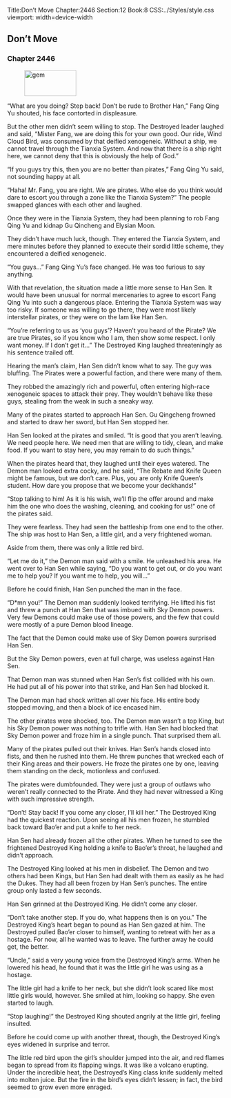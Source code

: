 Title:Don’t Move 
Chapter:2446 
Section:12 
Book:8 
CSS:../Styles/style.css 
viewport: width=device-width
  
## Don’t Move
### Chapter 2446 
<figure>
	<img src="../Images/gem.gif" alt="gem" id="gem" width="120" height="60" />
</figure>
  

  
  “What are you doing? Step back! Don’t be rude to Brother Han,” Fang Qing Yu shouted, his face contorted in displeasure.

But the other men didn’t seem willing to stop. The Destroyed leader laughed and said, “Mister Fang, we are doing this for your own good. Our ride, Wind Cloud Bird, was consumed by that deified xenogeneic. Without a ship, we cannot travel through the Tianxia System. And now that there is a ship right here, we cannot deny that this is obviously the help of God.”

“If you guys try this, then you are no better than pirates,” Fang Qing Yu said, not sounding happy at all.

“Haha! Mr. Fang, you are right. We are pirates. Who else do you think would dare to escort you through a zone like the Tianxia System?” The people swapped glances with each other and laughed.

Once they were in the Tianxia System, they had been planning to rob Fang Qing Yu and kidnap Gu Qincheng and Elysian Moon.

They didn’t have much luck, though. They entered the Tianxia System, and mere minutes before they planned to execute their sordid little scheme, they encountered a deified xenogeneic.

“You guys…” Fang Qing Yu’s face changed. He was too furious to say anything.

With that revelation, the situation made a little more sense to Han Sen. It would have been unusual for normal mercenaries to agree to escort Fang Qing Yu into such a dangerous place. Entering the Tianxia System was way too risky. If someone was willing to go there, they were most likely interstellar pirates, or they were on the lam like Han Sen.

“You’re referring to us as ‘you guys’? Haven’t you heard of the Pirate? We are true Pirates, so if you know who I am, then show some respect. I only want money. If I don’t get it…” The Destroyed King laughed threateningly as his sentence trailed off.

Hearing the man’s claim, Han Sen didn’t know what to say. The guy was bluffing. The Pirates were a powerful faction, and there were many of them.

They robbed the amazingly rich and powerful, often entering high-race xenogeneic spaces to attack their prey. They wouldn’t behave like these guys, stealing from the weak in such a sneaky way.

Many of the pirates started to approach Han Sen. Gu Qingcheng frowned and started to draw her sword, but Han Sen stopped her.

Han Sen looked at the pirates and smiled. “It is good that you aren’t leaving. We need people here. We need men that are willing to tidy, clean, and make food. If you want to stay here, you may remain to do such things.”

When the pirates heard that, they laughed until their eyes watered. The Demon man looked extra cocky, and he said, “The Rebate and Knife Queen might be famous, but we don’t care. Plus, you are only Knife Queen’s student. How dare you propose that we become your deckhands!”

“Stop talking to him! As it is his wish, we’ll flip the offer around and make him the one who does the washing, cleaning, and cooking for us!” one of the pirates said.

They were fearless. They had seen the battleship from one end to the other. The ship was host to Han Sen, a little girl, and a very frightened woman.

Aside from them, there was only a little red bird.

“Let me do it,” the Demon man said with a smile. He unleashed his area. He went over to Han Sen while saying, “Do you want to get out, or do you want me to help you? If you want me to help, you will…”

Before he could finish, Han Sen punched the man in the face.

“D*mn you!” The Demon man suddenly looked terrifying. He lifted his fist and threw a punch at Han Sen that was imbued with Sky Demon powers. Very few Demons could make use of those powers, and the few that could were mostly of a pure Demon blood lineage.

The fact that the Demon could make use of Sky Demon powers surprised Han Sen.

But the Sky Demon powers, even at full charge, was useless against Han Sen.

That Demon man was stunned when Han Sen’s fist collided with his own. He had put all of his power into that strike, and Han Sen had blocked it.

The Demon man had shock written all over his face. His entire body stopped moving, and then a block of ice encased him.

The other pirates were shocked, too. The Demon man wasn’t a top King, but his Sky Demon power was nothing to trifle with. Han Sen had blocked that Sky Demon power and froze him in a single punch. That surprised them all.

Many of the pirates pulled out their knives. Han Sen’s hands closed into fists, and then he rushed into them. He threw punches that wrecked each of their King areas and their powers. He froze the pirates one by one, leaving them standing on the deck, motionless and confused.

The pirates were dumbfounded. They were just a group of outlaws who weren’t really connected to the Pirate. And they had never witnessed a King with such impressive strength.

“Don’t! Stay back! If you come any closer, I’ll kill her.” The Destroyed King had the quickest reaction. Upon seeing all his men frozen, he stumbled back toward Bao’er and put a knife to her neck.

Han Sen had already frozen all the other pirates. When he turned to see the frightened Destroyed King holding a knife to Bao’er’s throat, he laughed and didn’t approach.

The Destroyed King looked at his men in disbelief. The Demon and two others had been Kings, but Han Sen had dealt with them as easily as he had the Dukes. They had all been frozen by Han Sen’s punches. The entire group only lasted a few seconds.

Han Sen grinned at the Destroyed King. He didn’t come any closer.

“Don’t take another step. If you do, what happens then is on you.” The Destroyed King’s heart began to pound as Han Sen gazed at him. The Destroyed pulled Bao’er closer to himself, wanting to retreat with her as a hostage. For now, all he wanted was to leave. The further away he could get, the better.

“Uncle,” said a very young voice from the Destroyed King’s arms. When he lowered his head, he found that it was the little girl he was using as a hostage.

The little girl had a knife to her neck, but she didn’t look scared like most little girls would, however. She smiled at him, looking so happy. She even started to laugh.

“Stop laughing!” the Destroyed King shouted angrily at the little girl, feeling insulted.

Before he could come up with another threat, though, the Destroyed King’s eyes widened in surprise and terror.

The little red bird upon the girl’s shoulder jumped into the air, and red flames began to spread from its flapping wings. It was like a volcano erupting. Under the incredible heat, the Destroyed’s King class knife suddenly melted into molten juice. But the fire in the bird’s eyes didn’t lessen; in fact, the bird seemed to grow even more enraged.
